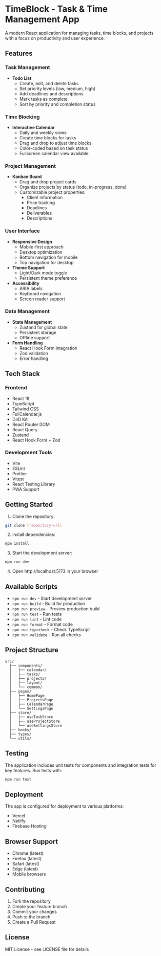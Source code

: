 # TimeBlock - Task & Time Management App

A modern React application for managing tasks, time blocks, and projects with a focus on productivity and user experience.

## Features

### Task Management
- **Todo List**
  - Create, edit, and delete tasks
  - Set priority levels (low, medium, high)
  - Add deadlines and descriptions
  - Mark tasks as complete
  - Sort by priority and completion status

### Time Blocking
- **Interactive Calendar**
  - Daily and weekly views
  - Create time blocks for tasks
  - Drag and drop to adjust time blocks
  - Color-coded based on task status
  - Fullscreen calendar view available

### Project Management
- **Kanban Board**
  - Drag and drop project cards
  - Organize projects by status (todo, in-progress, done)
  - Customizable project properties:
    - Client information
    - Price tracking
    - Deadlines
    - Deliverables
    - Descriptions

### User Interface
- **Responsive Design**
  - Mobile-first approach
  - Desktop optimization
  - Bottom navigation for mobile
  - Top navigation for desktop
- **Theme Support**
  - Light/Dark mode toggle
  - Persistent theme preference
- **Accessibility**
  - ARIA labels
  - Keyboard navigation
  - Screen reader support

### Data Management
- **State Management**
  - Zustand for global state
  - Persistent storage
  - Offline support
- **Form Handling**
  - React Hook Form integration
  - Zod validation
  - Error handling

## Tech Stack

### Frontend
- React 18
- TypeScript
- Tailwind CSS
- FullCalendar.js
- DnD Kit
- React Router DOM
- React Query
- Zustand
- React Hook Form + Zod

### Development Tools
- Vite
- ESLint
- Prettier
- Vitest
- React Testing Library
- PWA Support

## Getting Started

1. Clone the repository:
```bash
git clone [repository-url]
```

2. Install dependencies:
```bash
npm install
```

3. Start the development server:
```bash
npm run dev
```

4. Open http://localhost:5173 in your browser

## Available Scripts

- `npm run dev` - Start development server
- `npm run build` - Build for production
- `npm run preview` - Preview production build
- `npm run test` - Run tests
- `npm run lint` - Lint code
- `npm run format` - Format code
- `npm run typecheck` - Check TypeScript
- `npm run validate` - Run all checks

## Project Structure

```
src/
  ├── components/
  │   ├── calendar/
  │   ├── tasks/
  │   ├── projects/
  │   ├── layout/
  │   └── common/
  ├── pages/
  │   ├── HomePage
  │   ├── ProjectsPage
  │   ├── CalendarPage
  │   └── SettingsPage
  ├── store/
  │   ├── useTaskStore
  │   ├── useProjectStore
  │   └── useSettingsStore
  ├── hooks/
  ├── types/
  └── utils/
```

## Testing

The application includes unit tests for components and integration tests for key features. Run tests with:

```bash
npm run test
```

## Deployment

The app is configured for deployment to various platforms:
- Vercel
- Netlify
- Firebase Hosting

## Browser Support

- Chrome (latest)
- Firefox (latest)
- Safari (latest)
- Edge (latest)
- Mobile browsers

## Contributing

1. Fork the repository
2. Create your feature branch
3. Commit your changes
4. Push to the branch
5. Create a Pull Request

## License

MIT License - see LICENSE file for details